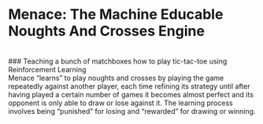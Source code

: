 # Menace: The Machine Educable Noughts And Crosses Engine
<br />
### Teaching a bunch of matchboxes how to play tic-tac-toe using Reinforcement Learning
<br />
Menace “learns” to play noughts and crosses by playing the game repeatedly against another player, each time refining its strategy until 
after having played a certain number of games it becomes almost perfect and its opponent is only able to draw or lose against it. The 
learning process involves being “punished” for losing and “rewarded” for drawing or winning.
